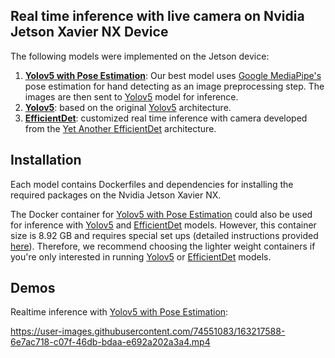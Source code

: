 ## Real time inference with live camera on Nvidia Jetson Xavier NX Device

The following models were implemented on the Jetson device:
1. [__Yolov5 with Pose Estimation__](yolov5_pose_estimation): Our best model uses [Google MediaPipe's](https://github.com/google/mediapipe.git) pose estimation for hand detecting as an image preprocessing step. The images are then sent to [Yolov5](https://github.com/ultralytics/yolov5) model for inference.
2. [__Yolov5__](yolov5): based on the original [Yolov5](https://github.com/ultralytics/yolov5) architecture.
3. [__EfficientDet__](efficientdet): customized real time inference with camera developed from the [Yet Another EfficientDet](https://github.com/zylo117/Yet-Another-EfficientDet-Pytorch.git) architecture.

## Installation
Each model contains Dockerfiles and dependencies for installing the required packages on the Nvidia Jetson Xavier NX. 

The Docker container for [Yolov5 with Pose Estimation](yolov5_pose_estimation) could also be used for inference with [Yolov5](yolov5) and [EfficientDet](efficientdet) models. However, this container size is 8.92 GB and requires special set ups (detailed instructions provided [here](yolov5_pose_estimation)). Therefore, we recommend choosing the lighter weight containers if you're only interested in running [Yolov5](yolov5) or [EfficientDet](efficientdet) models.


## Demos 

Realtime inference with [Yolov5 with Pose Estimation](yolov5_pose_estimation):

https://user-images.githubusercontent.com/74551083/163217588-6e7ac718-c07f-46db-bdaa-e692a202a3a4.mp4
